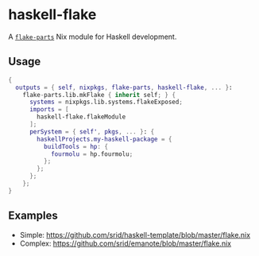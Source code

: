 # haskell-flake

A [`flake-parts`](https://flake.parts/) Nix module for Haskell development.

## Usage

```nix
{
  outputs = { self, nixpkgs, flake-parts, haskell-flake, ... }:
    flake-parts.lib.mkFlake { inherit self; } {
      systems = nixpkgs.lib.systems.flakeExposed;
      imports = [
        haskell-flake.flakeModule
      ];
      perSystem = { self', pkgs, ... }: {
        haskellProjects.my-haskell-package = {
          buildTools = hp: {
            fourmolu = hp.fourmolu;
          };
        };
      };
    };
}
```

## Examples

- Simple: https://github.com/srid/haskell-template/blob/master/flake.nix
- Complex: https://github.com/srid/emanote/blob/master/flake.nix
